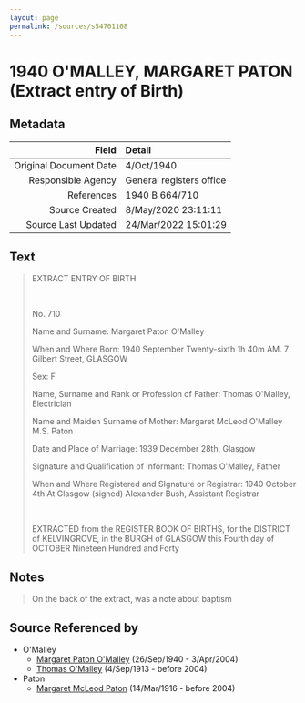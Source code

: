 ```yaml
---
layout: page
permalink: /sources/s54701108
---
```


# 1940 O'MALLEY, MARGARET PATON (Extract entry of Birth)

## Metadata

Field | Detail
---:|:---
Original Document Date | 4/Oct/1940
Responsible Agency | General registers office
References | 1940 B 664/710
Source Created | 8/May/2020 23:11:11
Source Last Updated | 24/Mar/2022 15:01:29

## Text

> EXTRACT ENTRY OF BIRTH
>
> <br/>
>
> No. 710
>
> Name and Surname: Margaret Paton O'Malley
>
> When and Where Born: 1940 September Twenty-sixth 1h 40m AM. 7 Gilbert Street, GLASGOW
>
> Sex: F
>
> Name, Surname and Rank or Profession of Father: Thomas O'Malley, Electrician
>
> Name and Maiden Surname of Mother: Margaret McLeod O'Malley M.S. Paton
>
> Date and Place of Marriage: 1939 December 28th, Glasgow
>
> Signature and Qualification of Informant: Thomas O'Malley, Father
>
> When and Where Registered and SIgnature or Registrar: 1940 October 4th At Glasgow (signed) Alexander Bush, Assistant Registrar
>
> <br/>
>
> EXTRACTED from the REGISTER BOOK OF BIRTHS, for the DISTRICT of KELVINGROVE, in the BURGH of GLASGOW this Fourth day of OCTOBER Nineteen Hundred and Forty
>

## Notes

> On the back of the extract, was a note about baptism
>


## Source Referenced by

* O'Malley
  * [Margaret Paton O'Malley](../people/@46723082@-margaret-paton-o'malley-b1940-9-26-d2004-4-3.md) (26/Sep/1940 - 3/Apr/2004)
  * [Thomas O'Malley](../people/@12568152@-thomas-o'malley-b1913-9-4-d2004.md) (4/Sep/1913 - before 2004)
* Paton
  * [Margaret McLeod Paton](../people/@56209708@-margaret-mcleod-paton-b1916-3-14-d2004.md) (14/Mar/1916 - before 2004)
